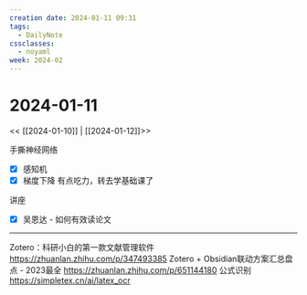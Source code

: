 ```yaml
---
creation date: 2024-01-11 09:31
tags:
  - DailyNote
cssclasses:
  - noyaml
week: 2024-02
---
```


# 2024-01-11

<< [[2024-01-10]] | [[2024-01-12]]>>

手撕神经网络
- [x] 感知机
- [x] 梯度下降
有点吃力，转去学基础课了

讲座
- [x] 吴恩达 - 如何有效读论文

---

Zotero：科研小白的第一款文献管理软件 https://zhuanlan.zhihu.com/p/347493385
Zotero + Obsidian联动方案汇总盘点 - 2023最全 https://zhuanlan.zhihu.com/p/651144180
公式识别 https://simpletex.cn/ai/latex_ocr